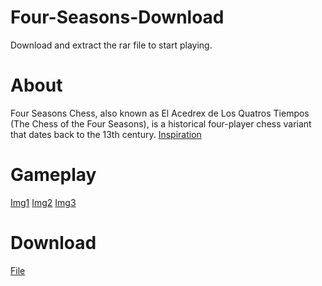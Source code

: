 # Four-Seasons-Download
Download and extract the rar file to start playing.

# About
Four Seasons Chess, also known as El Acedrex de Los Quatros Tiempos (The Chess of the Four Seasons), is a historical four-player chess variant that dates back to the 13th century. 
[Inspiration](screenshot.png)

# Gameplay
[Img1](Screenshot_20250830_164104.png)
[Img2](Screenshot_20250830_164141.png)
[Img3](Screenshot_20250830_165057.png)

# Download
[File](fourseasons-multiplayer-v0.3.rar)
